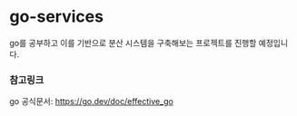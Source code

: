 # go-services
 
 go를 공부하고 이를 기반으로 분산 시스템을 구축해보는 프로젝트를 진행할 예정입니다.

 ### 참고링크
 go 공식문서: https://go.dev/doc/effective_go
